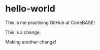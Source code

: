 hello-world
===========

This is me practising GitHub at CodeBASE!

This is a change. 


Making another change!
